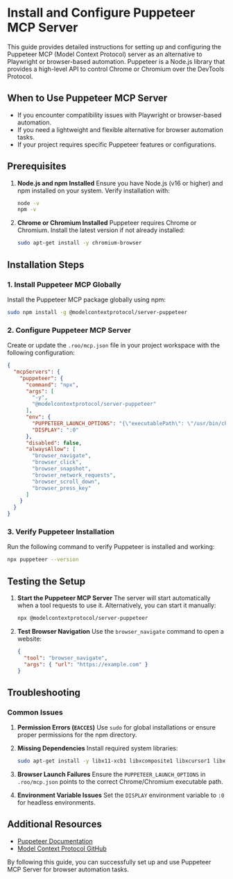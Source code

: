 # Install and Configure Puppeteer MCP Server

This guide provides detailed instructions for setting up and configuring the Puppeteer MCP (Model Context Protocol) server as an alternative to Playwright or browser-based automation. Puppeteer is a Node.js library that provides a high-level API to control Chrome or Chromium over the DevTools Protocol.

## When to Use Puppeteer MCP Server

- If you encounter compatibility issues with Playwright or browser-based automation.
- If you need a lightweight and flexible alternative for browser automation tasks.
- If your project requires specific Puppeteer features or configurations.

## Prerequisites

1. **Node.js and npm Installed**
   Ensure you have Node.js (v16 or higher) and npm installed on your system. Verify installation with:
   ```bash
   node -v
   npm -v
   ```

2. **Chrome or Chromium Installed**
   Puppeteer requires Chrome or Chromium. Install the latest version if not already installed:
   ```bash
   sudo apt-get install -y chromium-browser
   ```

## Installation Steps

### 1. Install Puppeteer MCP Globally
Install the Puppeteer MCP package globally using npm:
```bash
sudo npm install -g @modelcontextprotocol/server-puppeteer
```

### 2. Configure Puppeteer MCP Server
Create or update the `.roo/mcp.json` file in your project workspace with the following configuration:
```json
{
  "mcpServers": {
    "puppeteer": {
      "command": "npx",
      "args": [
        "-y",
        "@modelcontextprotocol/server-puppeteer"
      ],
      "env": {
        "PUPPETEER_LAUNCH_OPTIONS": "{\"executablePath\": \"/usr/bin/chromium-browser\", \"args\": [\"--no-sandbox\", \"--disable-setuid-sandbox\"]}",
        "DISPLAY": ":0"
      },
      "disabled": false,
      "alwaysAllow": [
        "browser_navigate",
        "browser_click",
        "browser_snapshot",
        "browser_network_requests",
        "browser_scroll_down",
        "browser_press_key"
      ]
    }
  }
}
```

### 3. Verify Puppeteer Installation
Run the following command to verify Puppeteer is installed and working:
```bash
npx puppeteer --version
```

## Testing the Setup

1. **Start the Puppeteer MCP Server**
   The server will start automatically when a tool requests to use it. Alternatively, you can start it manually:
   ```bash
   npx @modelcontextprotocol/server-puppeteer
   ```

2. **Test Browser Navigation**
   Use the `browser_navigate` command to open a website:
   ```json
   {
     "tool": "browser_navigate",
     "args": { "url": "https://example.com" }
   }
   ```

## Troubleshooting

### Common Issues

1. **Permission Errors (`EACCES`)**
   Use `sudo` for global installations or ensure proper permissions for the npm directory.

2. **Missing Dependencies**
   Install required system libraries:
   ```bash
   sudo apt-get install -y libx11-xcb1 libxcomposite1 libxcursor1 libxdamage1 libxi6 libxtst6 libnss3 libxrandr2 libasound2 libpangocairo-1.0-0 libatk1.0-0 libcups2 libdbus-1-3 libgdk-pixbuf2.0-0 libxss1 libglib2.0-0
   ```

3. **Browser Launch Failures**
   Ensure the `PUPPETEER_LAUNCH_OPTIONS` in `.roo/mcp.json` points to the correct Chrome/Chromium executable path.

4. **Environment Variable Issues**
   Set the `DISPLAY` environment variable to `:0` for headless environments.

## Additional Resources

- [Puppeteer Documentation](https://pptr.dev/)
- [Model Context Protocol GitHub](https://github.com/modelcontextprotocol/servers)

By following this guide, you can successfully set up and use Puppeteer MCP Server for browser automation tasks.
